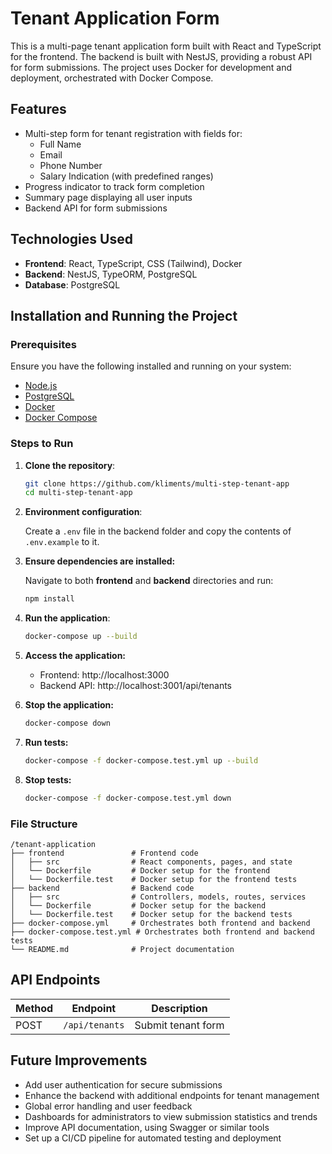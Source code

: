 # Tenant Application Form

This is a multi-page tenant application form built with React and TypeScript for the frontend. The backend is built with NestJS, providing a robust API for form submissions. The project uses Docker for development and deployment, orchestrated with Docker Compose.

## Features

- Multi-step form for tenant registration with fields for:
  - Full Name
  - Email
  - Phone Number
  - Salary Indication (with predefined ranges)
- Progress indicator to track form completion
- Summary page displaying all user inputs
- Backend API for form submissions

## Technologies Used

- **Frontend**: React, TypeScript, CSS (Tailwind), Docker
- **Backend**: NestJS, TypeORM, PostgreSQL
- **Database**: PostgreSQL

## Installation and Running the Project

### Prerequisites

Ensure you have the following installed and running on your system:

- [Node.js](https://nodejs.org/en/download/package-manager)
- [PostgreSQL](https://www.postgresql.org/download/)
- [Docker](https://www.docker.com/products/docker-desktop)
- [Docker Compose](https://docs.docker.com/compose/)


### Steps to Run

1. **Clone the repository**:

   ```bash
   git clone https://github.com/kliments/multi-step-tenant-app
   cd multi-step-tenant-app

   ```

2. **Environment configuration**:

   Create a `.env` file in the backend folder and copy the contents of `.env.example` to it.

3. **Ensure dependencies are installed:**

   Navigate to both **frontend** and **backend** directories and run:
   ```bash
   npm install
   ```

4. **Run the application**:

   ```bash
   docker-compose up --build
   ```

5. **Access the application:**

   - Frontend: http://localhost:3000
   - Backend API: http://localhost:3001/api/tenants

6. **Stop the application:**

   ```bash
   docker-compose down
   ```

7. **Run tests:**

   ```bash
   docker-compose -f docker-compose.test.yml up --build
   ```

8. **Stop tests:**

   ```bash
   docker-compose -f docker-compose.test.yml down
   ```

### File Structure

   ```
   /tenant-application
   ├── frontend               # Frontend code
   │   ├── src                # React components, pages, and state
   │   └── Dockerfile         # Docker setup for the frontend
   │   └── Dockerfile.test    # Docker setup for the frontend tests
   ├── backend                # Backend code
   │   ├── src                # Controllers, models, routes, services
   │   └── Dockerfile         # Docker setup for the backend
   │   └── Dockerfile.test    # Docker setup for the backend tests
   ├── docker-compose.yml     # Orchestrates both frontend and backend
   ├── docker-compose.test.yml # Orchestrates both frontend and backend tests
   └── README.md              # Project documentation
   ```
## API Endpoints

| Method | Endpoint         | Description           |
|--------|------------------|-----------------------|
| POST   | `/api/tenants`   | Submit tenant form    |

## Future Improvements

- Add user authentication for secure submissions
- Enhance the backend with additional endpoints for tenant management
- Global error handling and user feedback
- Dashboards for administrators to view submission statistics and trends
- Improve API documentation, using Swagger or similar tools
- Set up a CI/CD pipeline for automated testing and deployment
